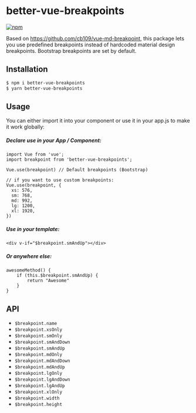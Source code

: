 # better-vue-breakpoints

[![npm](https://img.shields.io/npm/v/better-vue-breakpoints.svg)](https://www.npmjs.com/package/list-of-currencies)


Based on https://github.com/cb109/vue-md-breakpoint, this package lets you use predefined breakpoints instead of hardcoded material design breakpoints.
Bootstrap breakpoints are set by default.

## Installation
```bash
$ npm i better-vue-breakpoints
$ yarn better-vue-breakpoints
```


## Usage

You can either import it into your component or use it in your app.js to make it work globally:
    
##### Declare use in your App / Component:
    import Vue from 'vue';
    import breakpoint from 'better-vue-breakpoints';

    Vue.use(breakpoint) // Default breakpoints (Bootstrap)
    
    // if you want to use custom breakpoints:
    Vue.use(breakpoint, {
      xs: 576,
      sm: 768,
      md: 992,
      lg: 1200,
      xl: 1920,
    })
##### Use in your template:
    <div v-if="$breakpoint.smAndUp"></div>
##### Or anywhere else:
    awesomeMethod() {
        if (this.$breakpoint.smAndUp) {
            return "Awesome"
        }
    }

## API

- `$breakpoint.name`
- `$breakpoint.xsOnly`
- `$breakpoint.smOnly`
- `$breakpoint.smAndDown`
- `$breakpoint.smAndUp`
- `$breakpoint.mdOnly`
- `$breakpoint.mdAndDown`
- `$breakpoint.mdAndUp`
- `$breakpoint.lgOnly`
- `$breakpoint.lgAndDown`
- `$breakpoint.lgAndUp`
- `$breakpoint.xlOnly`
- `$breakpoint.width`
- `$breakpoint.height`
